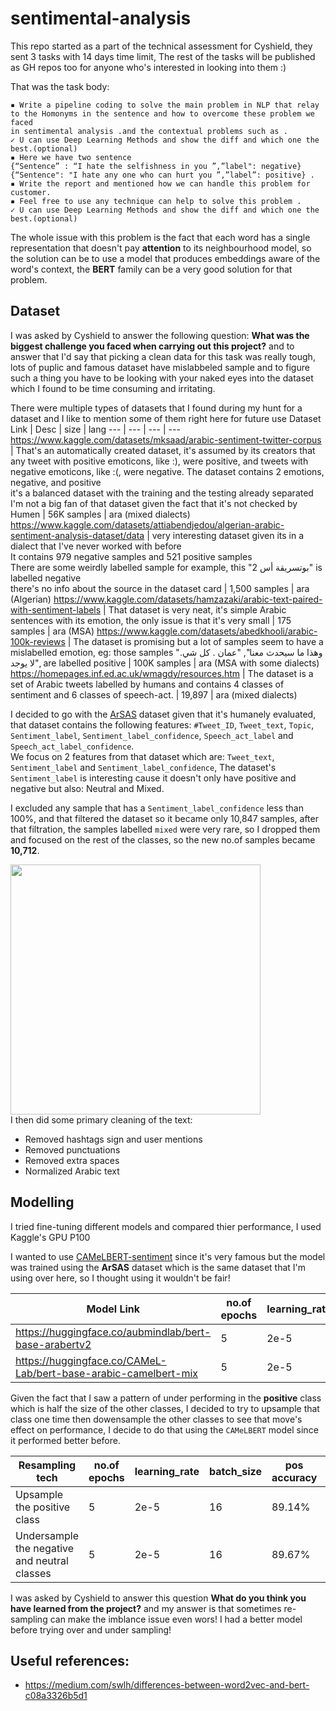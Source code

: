# sentimental-analysis
This repo started as a part of the technical assessment for Cyshield, they sent 3 tasks with 14 days time limit, The rest of the tasks will be published as GH repos too for anyone who's interested in looking into them :)

That was the task body:

```
▪ Write a pipeline coding to solve the main problem in NLP that relay to the Homonyms in the sentence and how to overcome these problem we faced 
in sentimental analysis .and the contextual problems such as . 
✓ U can use Deep Learning Methods and show the diff and which one the best.(optional)
▪ Here we have two sentence 
{“Sentence” : “I hate the selfishness in you ”,”label": negative}
{“Sentence": "I hate any one who can hurt you ”,”label”: positive} .
▪ Write the report and mentioned how we can handle this problem for customer.
▪ Feel free to use any technique can help to solve this problem .
✓ U can use Deep Learning Methods and show the diff and which one the best.(optional)
```

The whole issue with this problem is the fact that each word has a single representation that doesn't pay **attention** to its neighbourhood model, so the solution can be to use a model that produces embeddings aware of the word's context, the **BERT** family can be a very good solution for that problem.  

## Dataset

I was asked by Cyshield to answer the following question: **What was the biggest challenge you faced when carrying out this project?** and to answer that I'd say that picking a clean data for this task was really tough, lots of puplic and famous dataset have mislabbeled sample and to figure such a thing you have to be looking with your naked eyes into the dataset which I found to be time consuming and irritating. 

There were multiple types of datasets that I found during my hunt for a dataset and I like to mention some of them right here for future use
Dataset Link | Desc | size | lang
--- | --- | --- | ---
https://www.kaggle.com/datasets/mksaad/arabic-sentiment-twitter-corpus | That's an automatically created dataset, it's assumed by its creators that any tweet with positive emoticons, like :), were positive, and tweets with negative emoticons, like :(, were negative. The dataset contains 2 emotions, negative, and positive<br> it's a balanced dataset with the training and the testing already separated <br> I'm not a big fan of that dataset given the fact that it's not checked by Humen | 56K samples | ara (mixed dialects)
https://www.kaggle.com/datasets/attiabendjedou/algerian-arabic-sentiment-analysis-dataset/data | very interesting dataset given its in a dialect that I've never worked with before<br> It contains 979 negative samples and 521 positive samples<br>There are some weirdly labelled sample for example, this "بوتسريقة أس 2" is labelled negative <br>there's no info about the source in the dataset card | 1,500 samples | ara (Algerian)
https://www.kaggle.com/datasets/hamzazaki/arabic-text-paired-with-sentiment-labels | That dataset is very neat, it's simple Arabic sentences with its emotion, the only issue is that it's very small | 175 samples | ara (MSA)
https://www.kaggle.com/datasets/abedkhooli/arabic-100k-reviews | The dataset is promising but a lot of samples seem to have a mislabelled emotion, eg: those samples "وهذا ما سيحدث معنا", "عمان . كل شي. لا يوجد", are labelled positive | 100K samples | ara (MSA with some dialects)
https://homepages.inf.ed.ac.uk/wmagdy/resources.htm | The dataset is a set of Arabic tweets labelled by humans and contains 4 classes of sentiment and 6 classes of speech-act. | 19,897	| ara (mixed dialects)
 
I decided to go with the [ArSAS](https://homepages.inf.ed.ac.uk/wmagdy/resources.htm) dataset given that it's humanely evaluated, that dataset contains the following features: `#Tweet_ID`,	`Tweet_text`,	`Topic`,	`Sentiment_label`,	`Sentiment_label_confidence`,	`Speech_act_label` and	`Speech_act_label_confidence`.<br> 
We focus on 2 features from that dataset which are: `Tweet_text`, `Sentiment_label` and `Sentiment_label_confidence`, The dataset's `Sentiment_label` is interesting cause it doesn't only have positive and negative but also: Neutral and Mixed.

I excluded any sample that has a `Sentiment_label_confidence` less than 100%, and that filtered the dataset so it became only 10,847 samples, after that filtration, the samples labelled `mixed` were very rare, so I dropped them and focused on the rest of the classes, so the new no.of samples became **10,712**.

<img src="https://github.com/user-attachments/assets/f946d1d7-dd76-401c-bb62-b5d64e28ef84" width="400" height="400" ><br>
I then did some primary cleaning of the text: 
- Removed hashtags sign and user mentions
- Removed punctuations
- Removed extra spaces
- Normalized Arabic text

## Modelling

I tried fine-tuning different models and compared thier performance, I used Kaggle's GPU P100

I wanted to use [CAMeLBERT-sentiment](https://huggingface.co/CAMeL-Lab/bert-base-arabic-camelbert-mix-sentiment) since it's very famous but the model was trained using the **ArSAS** dataset which is the same dataset that I'm using over here, so I thought using it wouldn't be fair!

Model Link | no.of epochs | learning_rate | batch_size | model size | pos accuracy | negative accuracy | neutral accuracy | total accuracy
--- | --- | --- | --- | --- | --- | --- | --- | ---
https://huggingface.co/aubmindlab/bert-base-arabertv2 | 5 | 2e-5 | 16 | 543 MB | 86.93% | 92.77% | 95.13% | 92.53%
https://huggingface.co/CAMeL-Lab/bert-base-arabic-camelbert-mix | 5 | 2e-5 | 16 | 439 MB | 90.41% | 95.11% | 95.04% | 94.12%

Given the fact that I saw a pattern of under performing in the **positive** class which is half the size of the other classes, I decided to try to upsample  that class one time then dowensample the other classes to see that move's effect on performance, I decide to do that using the `CAMeLBERT` model since it performed better before.

Resampling tech | no.of epochs | learning_rate | batch_size | pos accuracy | negative accuracy | neutral accuracy | total accuracy
--- | --- | --- | --- | --- | --- | --- | --- 
Upsample the positive class | 5 | 2e-5 | 16 | 89.14% | 94.66% | 95.15% | 93.75%
Undersample the negative and neutral classes | 5 | 2e-5 | 16 | 89.67% | 94.17% | 95.23% | 93.65%

I was asked by Cyshield to answer this question **What do you think you have learned from the project?** and my answer is that sometimes re-sampling can make the imblance issue even wors! I had a better model before trying over and under sampling!

## Useful references:
- https://medium.com/swlh/differences-between-word2vec-and-bert-c08a3326b5d1
